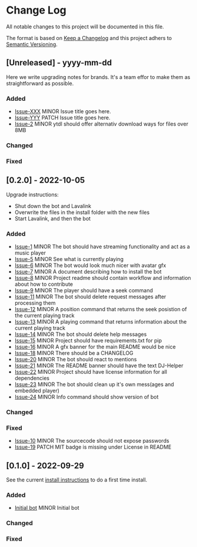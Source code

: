 # Change Log
All notable changes to this project will be documented in this file.

The format is based on [Keep a Changelog](http://keepachangelog.com)
and this project adhers to [Semantic Versioning](http://semver.org).

## [Unreleased] - yyyy-mm-dd

Here we write upgrading notes for brands. It's a team effor to make them as straightforward as possible.

### Added
- [Issue-XXX](https://github.com/BeeLazy/DJ-Helper/issues/XXX)
  MINOR Issue title goes here.
- [Issue-YYY](https://github.com/BeeLazy/DJ-Helper/issues/YYY)
  PATCH Issue title goes here.
- [Issue-2](https://github.com/BeeLazy/DJ-Helper/issues/2)
  MINOR ytdl should offer alternativ download ways for files over 8MB

### Changed

### Fixed

## [0.2.0] - 2022-10-05

Upgrade instructions:
- Shut down the bot and Lavalink
- Overwrite the files in the install folder with the new files
- Start Lavalink, and then the bot

### Added
- [Issue-1](https://github.com/BeeLazy/DJ-Helper/issues/1)
  MINOR The bot should have streaming functionality and act as a music player
- [Issue-5](https://github.com/BeeLazy/DJ-Helper/issues/5)
  MINOR See what is currently playing
- [Issue-6](https://github.com/BeeLazy/DJ-Helper/issues/6)
  MINOR The bot would look much nicer with avatar gfx
- [Issue-7](https://github.com/BeeLazy/DJ-Helper/issues/7)
  MINOR A document describing how to install the bot
- [Issue-8](https://github.com/BeeLazy/DJ-Helper/issues/8)
  MINOR Project readme should contain workflow and information about how to contribute
- [Issue-9](https://github.com/BeeLazy/DJ-Helper/issues/9)
  MINOR The player should have a seek command
- [Issue-11](https://github.com/BeeLazy/DJ-Helper/issues/11)
  MINOR The bot should delete request messages after processing them
- [Issue-12](https://github.com/BeeLazy/DJ-Helper/issues/12)
  MINOR A position command that returns the seek posistion of the current playing track
- [Issue-13](https://github.com/BeeLazy/DJ-Helper/issues/13)
  MINOR A playing command that returns information about the current playing track
- [Issue-14](https://github.com/BeeLazy/DJ-Helper/issues/14)
  MINOR The bot should delete help messages
- [Issue-15](https://github.com/BeeLazy/DJ-Helper/issues/15)
  MINOR Project should have requirements.txt for pip
- [Issue-16](https://github.com/BeeLazy/DJ-Helper/issues/16)
  MINOR A gfx banner for the main README would be nice
- [Issue-18](https://github.com/BeeLazy/DJ-Helper/issues/18)
  MINOR There should be a CHANGELOG
- [Issue-20](https://github.com/BeeLazy/DJ-Helper/issues/20)
  MINOR The bot should react to mentions
- [Issue-21](https://github.com/BeeLazy/DJ-Helper/issues/21)
  MINOR The README banner should have the text DJ-Helper
- [Issue-22](https://github.com/BeeLazy/DJ-Helper/issues/22)
  MINOR Project should have license information for all dependencies  
- [Issue-23](https://github.com/BeeLazy/DJ-Helper/issues/23)
  MINOR The bot should clean up it's own mess(ages and embedded player)
- [Issue-24](https://github.com/BeeLazy/DJ-Helper/issues/24)
  MINOR Info command should show version of bot

### Changed

### Fixed
- [Issue-10](https://github.com/BeeLazy/DJ-Helper/issues/10)
  MINOR The sourcecode should not expose passwords
- [Issue-19](https://github.com/BeeLazy/DJ-Helper/issues/19)
  PATCH MIT badge is missing under License in README

## [0.1.0] - 2022-09-29

See the current [install instructions](docs/HowToInstall.md) to do a first time install.

### Added
- [Initial bot](https://github.com/BeeLazy/DJ-Helper/commit/98b8b5ea5b36c2aef38e897036dd8478a1f36c67)
  MINOR Initial bot

### Changed

### Fixed
